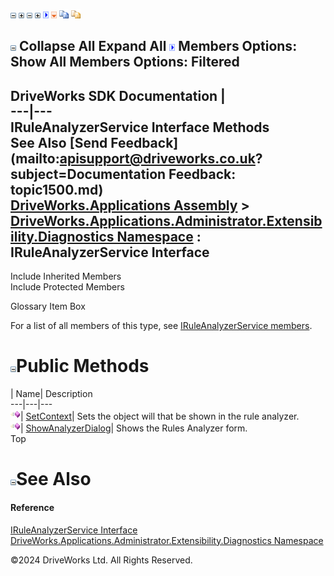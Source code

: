 ![](dotnetimages/collapse.gif) ![](dotnetimages/expand.gif) ![](dotnetimages/collapse.gif) ![](dotnetimages/expand.gif) ![](dotnetimages/drpdown.gif) ![](dotnetimages/drpdown_orange.gif) ![](dotnetimages/copycode.gif) ![](dotnetimages/copycodeHighlight.gif)

![](dotnetimages/collapse.gif) Collapse All Expand All ![](dotnetimages/drpdown.gif) Members Options: Show All  Members Options: Filtered   
---  
DriveWorks SDK Documentation  |   
---|---  
IRuleAnalyzerService Interface Methods   
See Also [Send Feedback](mailto:apisupport@driveworks.co.uk?subject=Documentation Feedback: topic1500.md)  
[DriveWorks.Applications Assembly](topic13.md) > [DriveWorks.Applications.Administrator.Extensibility.Diagnostics Namespace](topic1498.md) : IRuleAnalyzerService Interface  
---  
  
Include Inherited Members    
Include Protected Members    


Glossary Item Box

For a list of all members of this type, see [IRuleAnalyzerService members](topic1501.md).

# ![](dotnetimages/collapse.gif)Public Methods

| Name| Description  
---|---|---  
![ Method](dotnetimages/Method.gif)| [SetContext](topic1505.md)| Sets the object will that be shown in the rule analyzer.   
![ Method](dotnetimages/Method.gif)| [ShowAnalyzerDialog](topic1506.md)| Shows the Rules Analyzer form.   
Top

# ![](dotnetimages/collapse.gif)See Also

#### Reference

[IRuleAnalyzerService Interface](topic1500.md)   
[DriveWorks.Applications.Administrator.Extensibility.Diagnostics Namespace](topic1498.md)

©2024 DriveWorks Ltd. All Rights Reserved.
